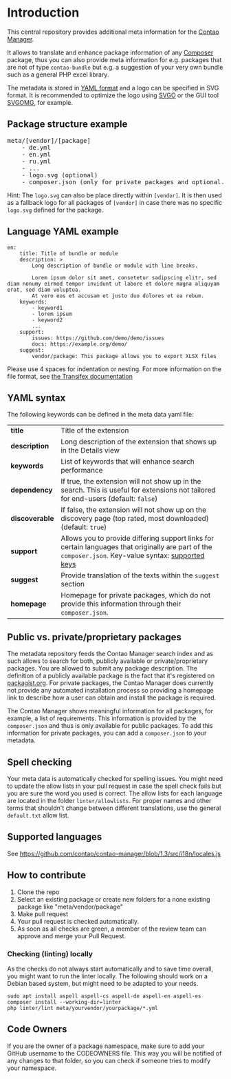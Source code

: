 # Introduction

This central repository provides additional meta information for the [Contao Manager][3].

It allows to translate and enhance package information of any [Composer][1] package, thus you can also
provide meta information for e.g. packages that are not of type `contao-bundle` but e.g. a suggestion of
your very own bundle such as a general PHP excel library.

The metadata is stored in [YAML format][4] and a logo can be specified in SVG format. It is recommended to
optimize the logo using [SVGO][6] or the GUI tool [SVGOMG][7], for example.

## Package structure example

<pre>
meta/[vendor]/[package]
    - de.yml
    - en.yml
    - ru.yml
    - ...
    - logo.svg (optional)
    - composer.json (only for private packages and optional. <a href="#public-vs-privateproprietary-packages">Details</a>)
</pre>

Hint: The `logo.svg` can also be place directly within `[vendor]`. It is then used as a fallback logo for all packages of
`[vendor]` in case there was no specific `logo.svg` defined for the package.

## Language YAML example

```
en:
    title: Title of bundle or module
    description: >
        Long description of bundle or module with line breaks.

        Lorem ipsum dolor sit amet, consetetur sadipscing elitr, sed diam nonumy eirmod tempor invidunt ut labore et dolore magna aliquyam erat, sed diam voluptua.
        At vero eos et accusam et justo duo dolores et ea rebum.
    keywords:
        - keyword1
        - lorem ipsum
        - keyword2
        ...
    support:
        issues: https://github.com/demo/demo/issues
        docs: https://example.org/demo/
    suggest:
        vendor/package: This package allows you to export XLSX files
```


Please use 4 spaces for indentation or nesting.
For more information on the file format, see [the Transifex documentation][2]

## YAML syntax

The following keywords can be defined in the meta data yaml file:

| | |
|-|-|
| __title__         | Title of the extension |
| __description__   | Long description of the extension that shows up in the Details view |
| __keywords__      | List of keywords that will enhance search performance  |
| __dependency__    | If true, the extension will not show up in the search. This is useful for extensions not tailored for end-users (default: `false`) |
| __discoverable__  | If false, the extension will not show up on the discovery page (top rated, most downloaded) (default: `true`) |
| __support__       | Allows you to provide differing support links for certain languages that originally are part of the `composer.json`. Key-value syntax: [supported keys][8] |
| __suggest__       | Provide translation of the texts within the `suggest` section |
| __homepage__      | Homepage for private packages, which do not provide this information through their `composer.json`. |

## Public vs. private/proprietary packages

The metadata repository feeds the Contao Manager search index and as such allows to search for both, publicly available
or private/proprietary packages. You are allowed to submit any package description. The definition of a publicly available
package is the fact that it's registered on [packagist.org][5]. For private packages, the Contao Manager does currently
not provide any automated installation process so providing a homepage link to describe how a user can obtain and install
the package is required.

The Contao Manager shows meaningful information for all packages, for example, a list of requirements. This information is
provided by the `composer.json` and thus is only available for public packages. To add this information for private
packages, you can add a `composer.json` to your metadata.

## Spell checking

Your meta data is automatically checked for spelling issues. You might need to update the allow lists in your
pull request in case the spell check fails but you are sure the word you used is correct. The allow lists for each language
are located in the folder `linter/allowlists`. For proper names and other terms that shouldn't change between different
translations, use the general `default.txt` allow list.

## Supported languages

See https://github.com/contao/contao-manager/blob/1.3/src/i18n/locales.js

## How to contribute

1. Clone the repo
2. Select an existing package or create new folders for a none existing package like "meta/vendor/package"
3. Make pull request
4. Your pull request is checked automatically.
5. As soon as all checks are green, a member of the review team can approve and merge your Pull Request.

### Checking (linting) locally

As the checks do not always start automatically and to save time overall, you might want to run the linter
locally. The following should work on a Debian based system, but might need to be adapted to your needs.

```
sudo apt install aspell aspell-cs aspell-de aspell-en aspell-es
composer install --working-dir=linter
php linter/lint meta/yourvendor/yourpackage/*.yml
```

## Code Owners

If you are the owner of a package namespace, make sure to add your GitHub username to the CODEOWNERS file.
This way you will be notified of any changes to that folder, so you can check if someone tries to modify
your namespace.


[1]: https://getcomposer.org
[2]: https://docs.transifex.com/formats/yaml
[3]: https://github.com/contao/contao-manager
[4]: http://yaml.org
[5]: https://packagist.org
[6]: https://github.com/svg/svgo
[7]: https://jakearchibald.github.io/svgomg/
[8]: https://getcomposer.org/doc/04-schema.md#support
